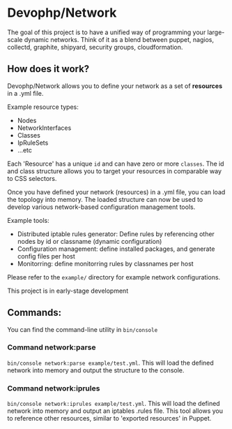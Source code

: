 # Devophp/Network

The goal of this project is to have a unified way of programming your large-scale dynamic networks. Think of it as a blend between puppet, nagios, collectd, graphite, shipyard, security groups, cloudformation.

## How does it work?

Devophp/Network allows you to define your network as a set of **resources** in a .yml file.

Example resource types:

* Nodes
* NetworkInterfaces
* Classes
* IpRuleSets
* ...etc

Each 'Resource' has a unique `id` and can have zero or more `classes`. The id and class structure allows you to target your resources in comparable way to CSS selectors.

Once you have defined your network (resources) in a .yml file, you can load the topology into memory. The loaded structure can now be used to develop various network-based configuration management tools.

Example tools:

- Distributed iptable rules generator: Define rules by referencing other nodes by id or classname (dynamic configuration)
- Configuration management: define installed packages, and generate config files per host
- Monitorring: define monitorring rules by classnames per host

Please refer to the `example/` directory for example network configurations.

This project is in early-stage development

## Commands:

You can find the command-line utility in `bin/console`

### Command network:parse

`bin/console network:parse example/test.yml`. This will load the defined network into memory and output the structure to the console.

### Command network:iprules

`bin/console network:iprules example/test.yml`. This will load the defined network into memory and output an iptables .rules file. This tool allows you to reference other resources, similar to 'exported resources' in Puppet.



